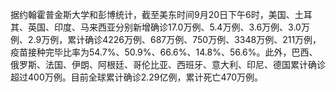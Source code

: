 据约翰霍普金斯大学和彭博统计，截至美东时间9月20日下午6时，美国、土耳其、英国、印度、马来西亚分别新增确诊17.0万例、5.4万例、3.6万例、3.0万例、2.9万例，累计确诊4226万例、687万例、750万例、3348万例、211万例，疫苗接种完毕比率为54.7%、50.9%、66.6%、14.8%、56.6%。此外，巴西、俄罗斯、法国、伊朗、阿根廷、哥伦比亚、西班牙、意大利、印尼、德国累计确诊超过400万例。目前全球累计确诊2.29亿例，累计死亡470万例。
